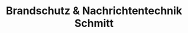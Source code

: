 ---
title: "Brandschutz & Nachrichtentechnik Schmitt"
url: /hoesbach/brandschutz-und-nachrichtentechnik-schmitt/
shop: Allgemein
---